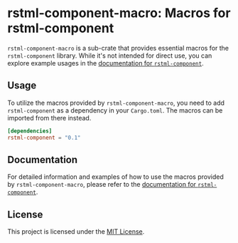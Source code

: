 # rstml-component-macro: Macros for rstml-component

`rstml-component-macro` is a sub-crate that provides essential macros for the `rstml-component` library. While it's not intended for direct use, you can explore example usages in the [documentation for `rstml-component`](https://https://docs.rs/rstml-component).

## Usage

To utilize the macros provided by `rstml-component-macro`, you need to add `rstml-component` as a dependency in your `Cargo.toml`. The macros can be imported from there instead.

```toml
[dependencies]
rstml-component = "0.1"
```

## Documentation

For detailed information and examples of how to use the macros provided by `rstml-component-macro`, please refer to the [documentation for `rstml-component`](https://https://docs.rs/rstml-component).

## License

This project is licensed under the [MIT License](../LICENSE).
